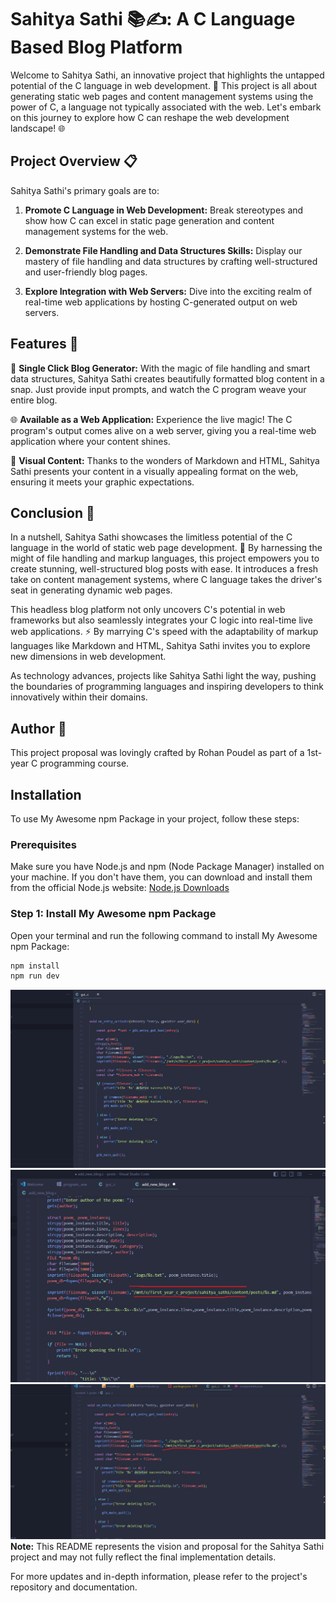 # Sahitya Sathi 📚✍️: A C Language Based Blog Platform

Welcome to Sahitya Sathi, an innovative project that highlights the untapped potential of the C language in web development. 🚀 This project is all about generating static web pages and content management systems using the power of C, a language not typically associated with the web. Let's embark on this journey to explore how C can reshape the web development landscape! 🌐

## Project Overview 📋

Sahitya Sathi's primary goals are to:

1. **Promote C Language in Web Development:** Break stereotypes and show how C can excel in static page generation and content management systems for the web.

2. **Demonstrate File Handling and Data Structures Skills:** Display our mastery of file handling and data structures by crafting well-structured and user-friendly blog pages.

3. **Explore Integration with Web Servers:** Dive into the exciting realm of real-time web applications by hosting C-generated output on web servers.

## Features 🌟

📝 **Single Click Blog Generator:** With the magic of file handling and smart data structures, Sahitya Sathi creates beautifully formatted blog content in a snap. Just provide input prompts, and watch the C program weave your entire blog.

🌐 **Available as a Web Application:** Experience the live magic! The C program's output comes alive on a web server, giving you a real-time web application where your content shines.

🎨 **Visual Content:** Thanks to the wonders of Markdown and HTML, Sahitya Sathi presents your content in a visually appealing format on the web, ensuring it meets your graphic expectations.

## Conclusion 🎉

In a nutshell, Sahitya Sathi showcases the limitless potential of the C language in the world of static web page development. 🌈 By harnessing the might of file handling and markup languages, this project empowers you to create stunning, well-structured blog posts with ease. It introduces a fresh take on content management systems, where C language takes the driver's seat in generating dynamic web pages.

This headless blog platform not only uncovers C's potential in web frameworks but also seamlessly integrates your C logic into real-time live web applications. ⚡️ By marrying C's speed with the adaptability of markup languages like Markdown and HTML, Sahitya Sathi invites you to explore new dimensions in web development.

As technology advances, projects like Sahitya Sathi light the way, pushing the boundaries of programming languages and inspiring developers to think innovatively within their domains.

## Author 🙌

This project proposal was lovingly crafted by Rohan Poudel as part of a 1st-year C programming course.


## Installation

To use My Awesome npm Package in your project, follow these steps:

### Prerequisites

Make sure you have Node.js and npm (Node Package Manager) installed on your machine. If you don't have them, you can download and install them from the official Node.js website: [Node.js Downloads](https://nodejs.org/)

### Step 1: Install My Awesome npm Package

Open your terminal and run the following command to install My Awesome npm Package:

```bash
npm install
npm run dev


```
![Image 1](public/images/installation1.png)
![Image 2](public/images/installation2.png)
![Image 3](public/images/installation3.png)
**Note:** This README represents the vision and proposal for the Sahitya Sathi project and may not fully reflect the final implementation details.

For more updates and in-depth information, please refer to the project's repository and documentation.